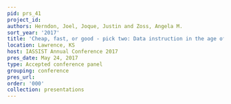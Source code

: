 ```yaml
---
pid: prs_41
project_id: 
authors: Herndon, Joel, Joque, Justin and Zoss, Angela M.
sort_year: '2017'
title: 'Cheap, fast, or good - pick two: Data instruction in the age of data science'
location: Lawrence, KS
host: IASSIST Annual Conference 2017
pres_date: May 24, 2017
type: Accepted conference panel
grouping: conference
pres_url: 
order: '000'
collection: presentations
---
```

